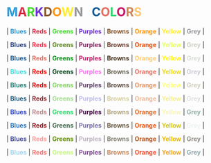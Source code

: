 # <span style="color:#2d9bda">**M**</span><span style="color:#da2d45">**A**</span><span style="color:#45da2d">**R**</span><span style="color:#6c2dda">**K**</span><span style="color:#875429">**D**</span><span style="color:#ff940e">**O**</span><span style="color:#ffec31">**W**</span><span style="color:#949699">**N**</span>  &nbsp; <span style="color:#165a96">**C**</span><span style="color:#e46e62">**O**</span><span style="color:#2dda6c">**L**</span><span style="color:#c91667">**O**</span><span style="color:#cc885b">**R**</span><span style="color:#ffc873">**S**</span>


| <span style="color:#2d9bda">**Blues**</span> | <span style="color:#da2d45">**Reds**</span> | <span style="color:#45da2d">**Greens**</span> | <span style="color:#6c2dda">**Purples**</span> | <span style="color:#875429">**Browns**</span> | <span style="color:#ff940e">**Orange**</span> | <span style="color:#ffec31">**Yellow**</span> | <span style="color:#949699">**Grey**</span> | 

| <span style="color:#284183">**Blues**</span> | <span style="color:#ff2647">**Reds**</span> | <span style="color:#5e8220">**Greens**</span> | <span style="color:#82205e">**Purples**</span> | <span style="color:#6c3b2c">**Browns**</span> | <span style="color:#e54b09">**Orange**</span> | <span style="color:#e5ff5c">**Yellow**</span> | <span style="color:#cfd0c3">**Grey**</span> |

| <span style="color:#165a96">**Blues**</span> | <span style="color:#e46e62">**Reds**</span> | <span style="color:#06941a">**Greens**</span> | <span style="color:#c91667">**Purples**</span> | <span style="color:#44321a">**Browns**</span> | <span style="color:#ffc873">**Orange**</span> | <span style="color:#fff50c">**Yellow**</span> | <span style="color:#d5ddd4">**Grey**</span> |

| <span style="color:#36e1dd">**Blues**</span> | <span style="color:#ff0000">**Reds**</span> | <span style="color:#04421a">**Greens**</span> | <span style="color:#ff6ef3">**Purples**</span> | <span style="color:#696354">**Browns**</span> | <span style="color:#e46e62">**Orange**</span> | <span style="color:#e8db1e">**Yellow**</span> | <span style="color:#c9ccd8">**Grey**</span> |

| <span style="color:#208275">**Blues**</span> | <span style="color:#d60404">**Reds**</span> | <span style="color:#83d463">**Greens**</span> | <span style="color:#5f4167">**Purples**</span> | <span style="color:#605044">**Browns**</span> | <span style="color:#e49568">**Orange**</span> | <span style="color:#faff78">**Yellow**</span> | <span style="color:#d2cdbc">**Grey**</span> |

| <span style="color:#205e82">**Blues**</span> | <span style="color:#87272f">**Reds**</span> | <span style="color:#a0db8e">**Greens**</span> | <span style="color:#bebbeb">**Purples**</span> | <span style="color:#d6ce9b">**Browns**</span> | <span style="color:#edb89a">**Orange**</span> | <span style="color:#f3ed8e">**Yellow**</span> | <span style="color:#dededd">**Grey**</span> |

| <span style="color:#2d45da">**Blues**</span> | <span style="color:#bc878b">**Reds**</span> | <span style="color:#2dda6c">**Greens**</span> | <span style="color:#440845">**Purples**</span> | <span style="color:#b4a77e">**Browns**</span> | <span style="color:#da6c2d">**Orange**</span> | <span style="color:#f8f4bb">**Yellow**</span> | <span style="color:#94b0a4">**Grey**</span> |

| <span style="color:#2774c4">**Blues**</span> | <span style="color:#91131c">**Reds**</span> | <span style="color:#41674c">**Greens**</span> | <span style="color:#7870a8">**Purples**</span> | <span style="color:#695B40">**Browns**</span> | <span style="color:#ec5615">**Orange**</span> | <span style="color:#d0c51b">**Yellow**</span> | <span style="color:#ecf1f2">**Grey**</span> |

| <span style="color:#474d9f">**Blues**</span> | <span style="color:#ff9999">**Reds**</span> | <span style="color:#618c02">**Greens**</span> | <span style="color:#bfb3c2">**Purples**</span> | <span style="color:#878276">**Browns**</span> | <span style="color:#b45620">**Orange**</span> | <span style="color:#e8b807">**Yellow**</span> | <span style="color:#908d81">**Grey**</span> |

| <span style="color:#9fd6f0">**Blues**</span> | <span style="color:#f97171">**Reds**</span> | <span style="color:#c6f680	">**Greens**</span> | <span style="color:#814c94">**Purples**</span> | <span style="color:#cc885b">**Browns**</span> | <span style="color:#f25235">**Orange**</span> | <span style="color:#eca72c">**Yellow**</span> | <span style="color:#92a7ae">**Grey**</span> |
